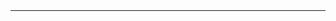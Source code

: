 
<table style="height: 52px;" width="717">
<tbody>
<tr>
<td style="width: 707px;">
<h1 align="center"><strong>template-Porto</strong></h1>
</td>
</tr>
<tr>
<td align="center">website for ordering, painting a wooden product and so on. http://www.creativework.tk/</td>
</tr>
<tr>
<td ><img src="https://image.prntscr.com/image/VlYLbdX3QIuPI4fTsL4Ctg.png" /></td>
</tr>
</tbody>
</table>

